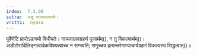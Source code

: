 ```yaml
---
index:  7.3.99
sutra:  अडू गाग्र्यगालवयोः।
vritti:  nyasa
---
```


पूर्वेणेटि प्राप्तेऽडागमो विधीयते। गाग्र्यगालवग्रहणं पूजार्थम्(), न तु विकल्पार्थम्()। अडीटोरादिलिङ्गत्वादेकविषयत्वाच्च न सम्भवति; समुच्चय इत्यन्तरेणाप्याचार्यग्रहणं विकल्पस्य सिद्धत्वात्()॥
